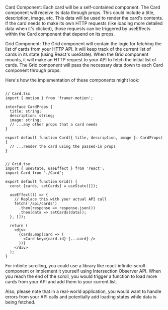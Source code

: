 Card Component: Each card will be a self-contained component. The Card component will receive its data through props. This could include a title, description, image, etc. This data will be used to render the card's contents. If the card needs to make its own HTTP requests (like loading more detailed data when it's clicked), those requests can be triggered by useEffects within the Card component that depend on its props.

Grid Component: The Grid component will contain the logic for fetching the list of cards from your HTTP API. It will keep track of the current list of cards in its state (using React's useState). When the Grid component mounts, it will make an HTTP request to your API to fetch the initial list of cards. The Grid component will pass the necessary data down to each Card component through props.

Here's how the implementation of these components might look:

```tsx

// Card.tsx
import { motion } from 'framer-motion';

interface CardProps {
  title: string;
  description: string;
  image: string;
  // ...any other props that a card needs
}

export default function Card({ title, description, image }: CardProps) {
  // ...render the card using the passed-in props
}
```
```tsx

// Grid.tsx
import { useState, useEffect } from 'react';
import Card from './Card';

export default function Grid() {
  const [cards, setCards] = useState([]);

  useEffect(() => {
    // Replace this with your actual API call
    fetch('/api/cards')
      .then(response => response.json())
      .then(data => setCards(data));
  }, []);

  return (
    <div>
      {cards.map(card => (
        <Card key={card.id} {...card} />
      ))}
    </div>
  );
}
```
For infinite scrolling, you could use a library like react-infinite-scroll-component or implement it yourself using Intersection Observer API. When you reach the end of the scroll, you would trigger a function to load more cards from your API and add them to your current list.

Also, please note that in a real-world application, you would want to handle errors from your API calls and potentially add loading states while data is being fetched.